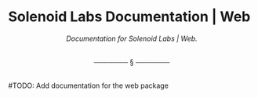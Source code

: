 # Solenoid Labs Documentation | Web

<div align="center">

*Documentation for Solenoid Labs | Web.*

</div>

<br/>
<div align="center">───────  §  ───────</div>
<br/>

#TODO: Add documentation for the web package